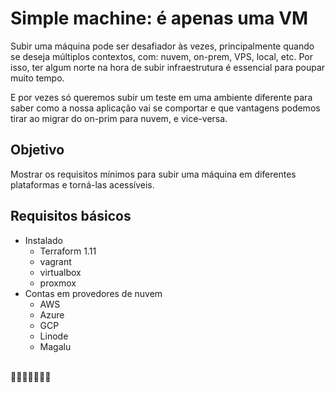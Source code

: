 # Simple machine: é apenas uma VM

Subir uma máquina pode ser desafiador às vezes, principalmente quando se deseja múltiplos contextos, com: nuvem, on-prem, VPS, local, etc. Por isso, ter algum norte na hora de subir infraestrutura é essencial para poupar muito tempo. 

E por vezes só queremos subir um teste em uma ambiente diferente para saber como a nossa aplicação vai se comportar e que vantagens podemos tirar ao migrar do on-prim para nuvem, e vice-versa.

## Objetivo

Mostrar os requisitos mínimos para subir uma máquina em diferentes plataformas e torná-las acessíveis.

## Requisitos básicos

- Instalado
    - Terraform 1.11
    - vagrant
    - virtualbox
    - proxmox
- Contas em provedores de nuvem
    - AWS
    - Azure
    - GCP
    - Linode
    - Magalu

\
📍👦🏻😢👩🏼🙈